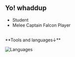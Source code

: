 ## Yo! whaddup
- Student
- Melee Captain Falcon Player
<br />
**Tools and languages↓**

![Languages](https://skillicons.dev/icons?i=vue,nuxt,tailwind,js,ts,cs&perline=10)
